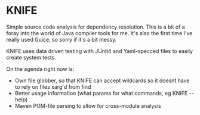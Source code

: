 KNIFE
=====
Simple source code analysis for dependency resolution. This is a bit of a foray into the world of
Java compiler tools for me. It's also the first time I've really used Guice, so sorry if it's a
bit messy.

KNIFE uses data driven testing with JUnit4 and Yaml-specced files to easily create system tests.

On the agenda right now is: 
 * Own file globber, so that KNIFE can accept wildcards so it doesnt have to rely on files xarg'd from find
 * Better usage information (what params for what commands, eg KNIFE --help)
 * Maven POM-file parsing to allow for cross-module analysis
 